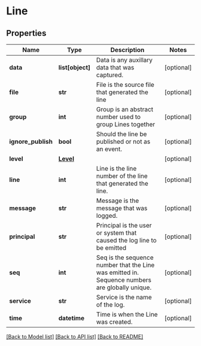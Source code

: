 # Line

## Properties
Name | Type | Description | Notes
------------ | ------------- | ------------- | -------------
**data** | **list[object]** | Data is any auxillary data that was captured. | [optional] 
**file** | **str** | File is the source file that generated the line | [optional] 
**group** | **int** | Group is an abstract number used to group Lines together | [optional] 
**ignore_publish** | **bool** | Should the line be published or not as an event. | [optional] 
**level** | [**Level**](Level.md) |  | [optional] 
**line** | **int** | Line is the line number of the line that generated the line. | [optional] 
**message** | **str** | Message is the message that was logged. | [optional] 
**principal** | **str** | Principal is the user or system that caused the log line to be emitted | [optional] 
**seq** | **int** | Seq is the sequence number that the Line was emitted in. Sequence numbers are globally unique. | [optional] 
**service** | **str** | Service is the name of the log. | [optional] 
**time** | **datetime** | Time is when the Line was created. | [optional] 

[[Back to Model list]](../README.md#documentation-for-models) [[Back to API list]](../README.md#documentation-for-api-endpoints) [[Back to README]](../README.md)


